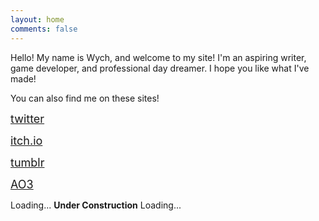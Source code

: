 ```yaml
---
layout: home
comments: false
---
```


Hello! My name is Wych, and welcome to my site! I'm an aspiring writer, game developer, and professional day dreamer. I hope you like what I've made!

You can also find me on these sites!


<i class="fa fa-twitter fa-1x fa-fw"></i> <font size="+1"><a href="https://twitter.com/wychwitch">twitter</a></font>

<i class="fa fa-gamepad fa-1x fa-fw"></i> <font size="+1"><a href="https://wychwitch.itch.io">itch.io</a></font>

<i class="fa fa-tumblr fa-1x fa-fw"></i> <font size="+1"><a href="https://wychwitch.tumblr.com">tumblr</a></font>

<i class="fa fa-pencil fa-1x fa-fw"></i><font size="+1"><a href="https://archiveofourown.org">AO3</a></font>

<i class="fa fa-cog fa-spin fa-sm fa-fw"></i>
<span class="sr-only">Loading...</span> **Under Construction** <i class="fa fa-cog fa-spin fa-sm fa-fw"></i>
<span class="sr-only">Loading...</span>

